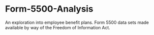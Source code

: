 # Form-5500-Analysis
An exploration into employee benefit plans. Form 5500 data sets made available by way of the Freedom of Information Act.
